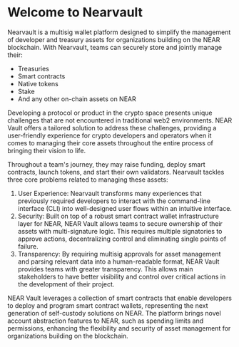 # Welcome to Nearvault

Nearvault is a multisig wallet platform designed to simplify the management of developer and treasury assets for organizations building on the NEAR blockchain. With Nearvault, teams can securely store and jointly manage their:

* Treasuries
* Smart contracts
* Native tokens
* Stake
* And any other on-chain assets on NEAR

Developing a protocol or product in the crypto space presents unique challenges that are not encountered in traditional web2 environments. NEAR Vault offers a tailored solution to address these challenges, providing a user-friendly experience for crypto developers and operators when it comes to managing their core assets throughout the entire process of bringing their vision to life.

Throughout a team's journey, they may raise funding, deploy smart contracts, launch tokens, and start their own validators. Nearvault tackles three core problems related to managing these assets:

1. User Experience: Nearvault transforms many experiences that previously required developers to interact with the command-line interface (CLI) into well-designed user flows within an intuitive interface.
2. Security: Built on top of a robust smart contract wallet infrastructure layer for NEAR, NEAR Vault allows teams to secure ownership of their assets with multi-signature logic. This requires multiple signatories to approve actions, decentralizing control and eliminating single points of failure.
3. Transparency: By requiring multisig approvals for asset management and parsing relevant data into a human-readable format, NEAR Vault provides teams with greater transparency. This allows main stakeholders to have better visibility and control over critical actions in the development of their project.

NEAR Vault leverages a collection of smart contracts that enable developers to deploy and program smart contract wallets, representing the next generation of self-custody solutions on NEAR. The platform brings novel account abstraction features to NEAR, such as spending limits and permissions, enhancing the flexibility and security of asset management for organizations building on the blockchain.
